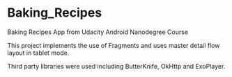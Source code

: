 # Baking_Recipes
Baking Recipes App from Udacity Android Nanodegree Course

This project implements the use of Fragments and uses master detail flow layout in tablet mode.

Third party libraries were used including ButterKnife, OkHttp and ExoPlayer.
